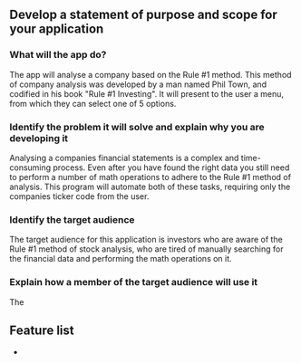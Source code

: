 ## Develop a statement of purpose and scope for your application

### What will the app do?
The app will analyse a company based on the Rule #1 method. This method of company analysis was developed by a man named Phil Town, and codified in his book "Rule #1 Investing". It will present to the user a menu, from which they can select one of 5 options. 

### Identify the problem it will solve and explain why you are developing it
Analysing a companies financial statements is a complex and time-consuming process. Even after you have found the right data you still need to perform a number of math operations to adhere to the Rule #1 method of analysis. This program will automate both of these tasks, requiring only the companies ticker code from the user.

### Identify the target audience
The target audience for this application is investors who are aware of the Rule #1 method of stock analysis, who are tired of manually searching for the financial data and performing the math operations on it.

### Explain how a member of the target audience will use it
The 

## Feature list
- 